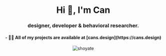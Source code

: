<h1 align="center">Hi 👋, I'm Can</h1>
<h3 align="center">designer, developer & behavioral researcher.</h3>

<h4 align="center">- 👨‍💻 All of my projects are available at [cans.design](https://cans.design)</h4>

<p align="center"><img align="center" src="https://github-readme-stats.vercel.app/api/top-langs?username=shoyate&show_icons=true&locale=en&layout=compact" alt="shoyate" /></p>
